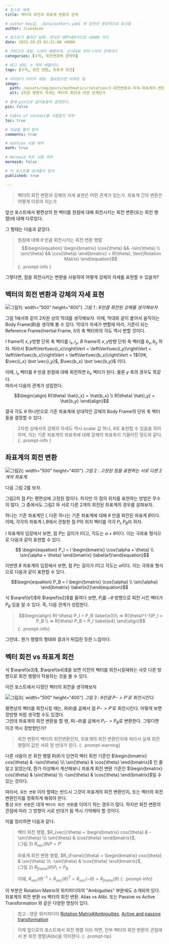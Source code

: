 ```yaml
---
# 포스트 제목
title: 벡터의 회전과 좌표계 변환의 관계

# author key값, _data/authors.yaml 에 있어야 정상적으로 표시됨
author: JiseokLee

# 포스트가 올라간 날짜. 한국은 GMT+09이므로 +0900 이다
date: 2023-10-25 01:21:00 +0900 

# 카테고리 세팅. n개의 배열이며, 순서대로 부모->자식 관계이다
categories: [수학, 회전변환에 관하여]

# 태그 세팅. n 개의 배열이다.
tags: [수학, 회전 변환, 좌표계 회전]

# 미리보기 이미지 세팅. 필요없으면 비워도 됨
image:
  path: /assets/img/posts/mathmatics/rotation/3-회전변환과-자세-좌표계의-변환/jacket.png
  alt: 2차원 평면의 자세는 벡터의 회전과 어떤 관계인가

# 홈에 pin으로 걸어놓을지 결정한다.
pin: false

# table of content를 사용할지 여부
toc: true

# 댓글을 열지 말지
comments: true

# mathjax 사용 여부
math: true

# mermaid 차트 사용 여부
mermaid: false

# 이 포스트를 보여줄지 말지
published: true

---
```


> 벡터의 회전 변환과 강체의 자세 표현은 어떤 관계가 있는가. 좌표계 간의 변환은 어떻게 이루어 지는가

앞선 포스트에서 평면상의 한 벡터를 원점에 대해 회전시키는 회전 변환(또는 회전 행렬)에 대해 다루었다.

그 형태는 다음과 같았다.
> 원점에 대해 $\theta$ 만큼 회전시키는 회전 변환 행렬
> $$\begin{equation}
> \begin{bmatrix} \cos{\theta} && -\sin{\theta} \\ \sin{\theta} && \cos{\theta} \end{bmatrix}
>  = R(\theta), \text{Rotation Matrix}
> \end{equation}$$
{: .prompt-info }

그렇다면, 점을 회전시키는 변환을 사용하여 어떻게 강체의 자세를 표현할 수 있을까?

## 벡터의 회전 변환과 강체의 자세 표현

![그림1](/assets/img/posts/mathmatics/rotation/3-회전변환과-자세-좌표계의-변환/rigid_body_2d_rotation.png){: width="500" height="400"}
_그림 1 : $\theta$만큼 회전된 강체를 생각해보자_

그림 1에서와 같이 2차원 상의 막대를 생각해보자. 이때, 막대와 같이 붙어서 움직이는 Body Frame($B$)을 생각해 볼 수 있다. 막대가 자세가 변함에 따라, 기준이 되는 Reference Frame(Inertial Frame, $I$)의 축 벡터와의 각도 역시 변할 것이다.

$I$ frame의 $x,y$방향 단위 축 벡터를 $i_x, i_y$, $B$ frame의 $x,y$방향 단위 축 벡터를 $b_x, b_y$ 하자. 따라서 $\left\Vert\vec{i_x}\right\Vert = \left\Vert\vec{i_y}\right\Vert = \left\Vert\vec{b_x}\right\Vert = \left\Vert\vec{b_x}\right\Vert = 1$이며, $\vec{i_x} \bot \vec{i_y}$, $\vec{b_x} \bot \vec{b_y}$ 이다.

이때, $i_x$ 벡터를 $\theta$ 만큼 원점에 대해 회전하면 $b_x$ 벡터가 된다. 물론 $y$ 축의 경우도 똑같다.  
따라서 다음의 관계가 성립한다.

$$\begin{align}
R(\theta) \hat{i_x} = \hat{b_x} \\
R(\theta) \hat{i_y} = \hat{b_y}
\end{align}$$

결국 각도 $\theta$ 하나만으로 기준 좌표계에 상대적인 강체의 Body Frame의 단위 축 벡터들을 결정할 수 있다.

> 2차원 상에서의 강체의 자세도 역시 scalar 값 하나, $\theta$로 표현할 수 있음을 의미하며, 이는 기준 좌표계의 좌표축에 대해 강체의 좌표축이 기울어진 정도와 같다.
{: .prompt-info }

## 좌표계의 회전 변환

![그림2](/assets/img/posts/mathmatics/rotation/3-회전변환과-자세-좌표계의-변환/2d-rotation-frame-conversion.png){: width="500" height="400"}
_그림 2 : 고정된 점을 표현하는 서로 다른 2개의 좌표계._

다음 그림 2를 보자.

그림2의 점 $P$는 평면상에 고정된 점이다. 하지만 이 점의 위치를 표현하는 방법은 무수히 많다. 그 중에서도 그림2 와 서로 다른 2개의 회전된 좌표계의 경우를 살펴보자.

하나는 기준 좌표계인 $I$, 다른 하나는 기준 좌표계에 대해 $\theta$ 만큼 회전된 좌표계 $B$이다. 이때, 각각의 좌표계 $I,B$에서 관찰한 점 $P$의 위치 벡터를 각각 $P_I, P_B$라 하자.

$I$ 좌표계의 입장에서 보면, 점 $P$는 길이가 $l$이고, 각도는 $\alpha + \theta$이다. 이는 극좌표 형식으로 다음과 같이 표현할 수 있다.

$$ \begin{equation}
P_I = l \begin{bmatrix} \cos{\alpha + \theta} \\ \sin{\alpha + \theta} \end{bmatrix}
\label{e1}\end{equation}$$

이번엔 $B$ 좌표계의 입장에서 보면, 점 $P$는 길이가 $l$이고 각도는 $\alpha$이다. 이는 극좌표 형식으로 다음과 같이 표현할 수 있다.

$$\begin{equation}
P_B = l \begin{bmatrix} \cos{\alpha} \\ \sin{\alpha} \end{bmatrix}
\label{e2}\end{equation}$$

식 $\eqref{e1}$와 $\eqref{e2}$를 들여다 보면, $P_I$를 $-\theta$ 방향으로 회전 시킨 벡터가 $P_B$ 임을 알 수 있다. 즉, 다음 관계가 성립한다.

> $$\begin{align}
> R(-\theta) P_I = P_B \label{e3}\\
> => R(\theta)^{-1}P_I = P_B \\
> => R(\theta) P_B = P_I \label{e4}
> \end{align}$$
{: .prompt-info}

그런데.. 뭔가 행렬의 형태와 결과가 뒤집힌 듯한 느낌이다.

## 벡터 회전 vs 좌표계 회전

식 $\eqref{e3}$, $\eqref{e4}$을 보면 이전의 벡터를 회전시킬때와는 사뭇 다른 방향으로 회전 행렬이 작용하는 것을 볼 수 있다.

이전 포스트에서 다뤘던 벡터의 회전을 생각해보자

![그림3](/assets/img/posts/mathmatics/rotation/3-회전변환과-자세-좌표계의-변환/p-pprimg-rotation.png){: width="500" height="400"}
_그림 3 : $\theta$만큼 $P -> P'$로 회전시킨다._

평면상의 벡터를 회전시킬 때는, $R(\theta)$를 곱해서 점 $P->P'$로 회전시킨다. 어떻게 보면 정방향 처럼 생각할 수도 있겠다.  
그런데 좌표계의 회전 변환을 할 땐, $R(-\theta)$를 곱해서 $P_I -> P_B$로 변환한다. 그렇다면 이것 역시 정방향인가?  

> 회전 변환이 벡터의 회전변환인지, 좌표계의 회전 변환인지에 따라서 실제 회전 행렬의 값은 서로 정 반대가 된다.
{: .prompt-warning}

다른 사람이 쓴 회전 행렬 $R(\theta)$가 당연히 벡터 회전 기준인 $\begin{bmatrix} cos{\theta} & -\sin{\theta} \\\ \sin{\theta} & \cos{\theta} \end{bmatrix}$ 인 줄 알고 읽었는데, 뭔가 이상해서 계산해보니 좌표계 회전 변환 기준인 $\begin{bmatrix} cos{\theta} & \sin{\theta} \\\ -\sin{\theta} & \cos{\theta} \end{bmatrix}$일 수 있는 것이다.

따라서, `회전 변환` 이라 할때는 반드시 그것이 좌표계의 회전 변환인지, 또는 벡터의 회전 변환인지를 정확하게 해줘야 한다.  
통상 `회전 변환`은 대개 `벡터의 회전 변환`을 이야기 하는 경우가 많다. 하지만 회전 변환의 관점에 따라 그 방향이 서로 반대가 됨 역시 기억해야 할 것이다.

이를 정리하면 다음과 같다.

> 벡터 회전 행렬, $R_{vec}(\theta) = \begin{bmatrix} cos{\theta} & -\sin{\theta} \\\ \sin{\theta} & \cos{\theta} \end{bmatrix}$,  
> (그림 3) $R_{vec}(\theta) P = P'$
>
> 좌표계 회전 변환 행렬, $R_{frame}(\theta) = \begin{bmatrix} cos{\theta} & \sin{\theta} \\\ -\sin{\theta} & \cos{\theta} \end{bmatrix}$,  
> (그림 2) $R_{frame}(\theta) P_I = P_B$
>
> 이떄, $R_{vec}(\theta)^{-1} = R_{vec}(\theta)^T=R_{vec}(-\theta) = R_{frame}(\theta)$
{: .prompt-info}

이 부분은 Rotation Matrix의 위키피디아의 "Ambiguities" 부분에도 소개되어 있다. 좌표계의 회전 변환 vs 벡터의 회전 변환. Alias vs Alibi. 또는 Passive vs Active Transformation 와 같은 다양한 명칭이 있다.  
> 참고 : 영문 위키피디아 [Rotation Matrix#Ambiguities](https://en.wikipedia.org/wiki/Rotation_matrix#Ambiguities), [Active and passive transformation](https://en.wikipedia.org/wiki/Active_and_passive_transformation)

> 이제 앞으로의 포스트에서 회전 행렬 이라 하면, 전부 벡터의 회전 변환의 관점에서 본 회전 행렬(Alibi)을 의미한다.
{: .prompt-tip}
